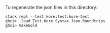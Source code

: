 To regenerate the json files in this directory:

```
stack repl --test kore:test:kore-test
ghci> :load Test.Kore.Syntax.Json.Roundtrips
ghci> makeGold
```
